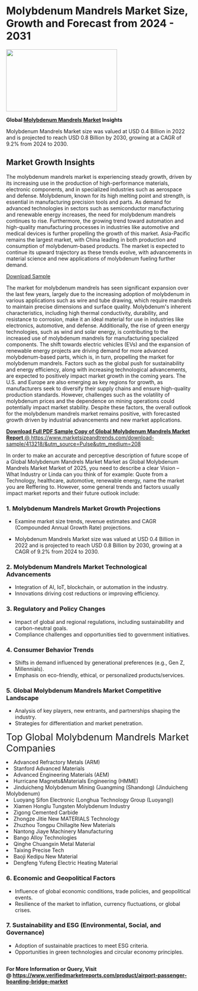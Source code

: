<H1>Molybdenum Mandrels Market Size, Growth and Forecast from 2024 - 2031</H1><img class="aligncenter size-medium wp-image-584254" src="https://thirdeyenews.in/wp-content/uploads/2024/09/Global-Market-Research-300x168.jpeg" alt="" width="300" height="168" /><p><strong>Global&nbsp;<a href="https://www.marketsizeandtrends.com/download-sample/413218/&amp;utm_source=Pulse&amp;utm_medium=208">Molybdenum Mandrels Market</a> Insights</strong></p><p>Molybdenum Mandrels Market size was valued at USD 0.4 Billion in 2022 and is projected to reach USD 0.8 Billion by 2030, growing at a CAGR of 9.2% from 2024 to 2030.</p><p><h2>Market Growth Insights</h2> <p>The molybdenum mandrels market is experiencing steady growth, driven by its increasing use in the production of high-performance materials, electronic components, and in specialized industries such as aerospace and defense. Molybdenum, known for its high melting point and strength, is essential in manufacturing precision tools and parts. As demand for advanced technologies in sectors such as semiconductor manufacturing and renewable energy increases, the need for molybdenum mandrels continues to rise. Furthermore, the growing trend toward automation and high-quality manufacturing processes in industries like automotive and medical devices is further propelling the growth of this market. Asia-Pacific remains the largest market, with China leading in both production and consumption of molybdenum-based products. The market is expected to continue its upward trajectory as these trends evolve, with advancements in material science and new applications of molybdenum fueling further demand.</p> <p><a href="#">Download Sample</a></p> <p>The market for molybdenum mandrels has seen significant expansion over the last few years, largely due to the increasing adoption of molybdenum in various applications such as wire and tube drawing, which require mandrels to maintain precise dimensions and surface quality. Molybdenum's inherent characteristics, including high thermal conductivity, durability, and resistance to corrosion, make it an ideal material for use in industries like electronics, automotive, and defense. Additionally, the rise of green energy technologies, such as wind and solar energy, is contributing to the increased use of molybdenum mandrels for manufacturing specialized components. The shift towards electric vehicles (EVs) and the expansion of renewable energy projects are driving demand for more advanced molybdenum-based parts, which is, in turn, propelling the market for molybdenum mandrels. Factors such as the global push for sustainability and energy efficiency, along with increasing technological advancements, are expected to positively impact market growth in the coming years. The U.S. and Europe are also emerging as key regions for growth, as manufacturers seek to diversify their supply chains and ensure high-quality production standards. However, challenges such as the volatility of molybdenum prices and the dependence on mining operations could potentially impact market stability. Despite these factors, the overall outlook for the molybdenum mandrels market remains positive, with forecasted growth driven by industrial advancements and new market applications.</p> <p><a href="#"></p><p><span class=""><strong>Download Full PDF Sample Copy of Global Molybdenum Mandrels Market Report</strong> @ <a href="https://www.marketsizeandtrends.com/download-sample/413218/&amp;utm_source=Pulse&amp;utm_medium=208" target="_blank">https://www.marketsizeandtrends.com/download-sample/413218/&amp;utm_source=Pulse&amp;utm_medium=208</a></span></p><p>In order to make an accurate and perceptive description of future scope of a Global&nbsp;Molybdenum Mandrels Market Market as Global&nbsp;Molybdenum Mandrels Market Market of 2025, you need to describe a clear Vision &ndash; What Industry or Linda can you think of for example: Quote from a Technology, healthcare, automotive, renewable energy, name the market you are Reffering to. However, some general trends and factors usually impact market reports and their future outlook include:</p><h3>1.&nbsp;<strong>Molybdenum Mandrels Market Growth Projections</strong></h3><ul><li>Examine market size trends, revenue estimates and CAGR (Compounded Annual Growth Rate) projections.</li><li><p>Molybdenum Mandrels Market size was valued at USD 0.4 Billion in 2022 and is projected to reach USD 0.8 Billion by 2030, growing at a CAGR of 9.2% from 2024 to 2030.</p></li></ul><h3>2.&nbsp;<strong>Molybdenum Mandrels Market Technological Advancements</strong></h3><ul><li>Integration of AI, IoT, blockchain, or automation in the industry.</li><li>Innovations driving cost reductions or improving efficiency.</li></ul><h3>3.&nbsp;<strong>Regulatory and Policy Changes</strong></h3><ul><li>Impact of global and regional regulations, including sustainability and carbon-neutral goals.</li><li>Compliance challenges and opportunities tied to government initiatives.</li></ul><h3>4.&nbsp;<strong>Consumer Behavior Trends</strong></h3><ul><li>Shifts in demand influenced by generational preferences (e.g., Gen Z, Millennials).</li><li>Emphasis on eco-friendly, ethical, or personalized products/services.</li></ul><h3>5.&nbsp;<strong>Global Molybdenum Mandrels Market Competitive Landscape</strong></h3><ul><li>Analysis of key players, new entrants, and partnerships shaping the industry.</li><li>Strategies for differentiation and market penetration.</li></ul><p data-pm-slice="1 1 []"><span style="color: inherit; font-family: inherit; font-size: 25px;">Top Global Molybdenum Mandrels Market Companies</span></p><div class="" data-test-id=""><p><li>Advanced Refractory Metals (ARM)</li><li> Stanford Advanced Materials</li><li> Advanced Engineering Materials (AEM)</li><li> Hurricane Magnets&Materials Engineering (HMME)</li><li> Jinduicheng Molybdenum Mining Guangming (Shandong) (Jinduicheng Molybdenum)</li><li> Luoyang Sifon Electronic (Longhua Technology Group (Luoyang))</li><li> Xiamen Honglu Tungsten Molybdenum Industry</li><li> Zigong Cemented Carbide</li><li> Zhongze Jitie New MATERIALS Technology</li><li> Zhuzhou Tongpu Chillagite New Materials</li><li> Nantong Jiaye Machinery Manufacturing</li><li> Bango Alloy Technologies</li><li> Qinghe Chuangxin Metal Material</li><li> Taixing Precise Tech</li><li> Baoji Kedipu New Material</li><li> Dengfeng Yufeng Electric Heating Material</li></p></div><h3>6.&nbsp;<strong>Economic and Geopolitical Factors</strong></h3><ul><li>Influence of global economic conditions, trade policies, and geopolitical events.</li><li>Resilience of the market to inflation, currency fluctuations, or global crises.</li></ul><h3>7.&nbsp;<strong>Sustainability and ESG (Environmental, Social, and Governance)</strong></h3><ul><li>Adoption of sustainable practices to meet ESG criteria.</li><li>Opportunities in green technologies and circular economy principles.</li></ul><h2><strong style="font-size: 14px;">For More Information or Query, Visit @&nbsp;</strong><a style="background-color: #ffffff; font-size: 14px;" href="https://www.marketsizeandtrends.com/report/molybdenum-mandrels-market/" target="_blank">https://www.verifiedmarketreports.com/product/airport-passenger-boarding-bridge-market</a></h2>
